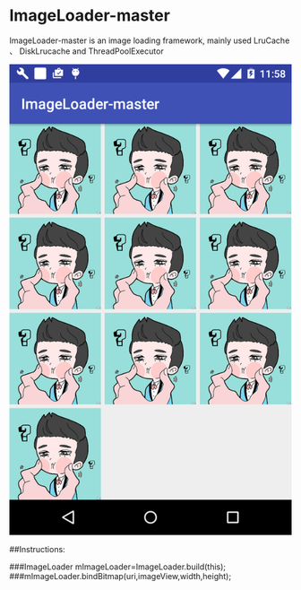 # ImageLoader-master
ImageLoader-master is an image loading framework, mainly used LruCache 、 DiskLrucache and ThreadPoolExecutor



![image](https://github.com/FreetoflyBai/ImageLoader-master/blob/master/screenshots/1.png)


##Instructions:

###ImageLoader mImageLoader=ImageLoader.build(this);
###mImageLoader.bindBitmap(uri,imageView,width,height);

